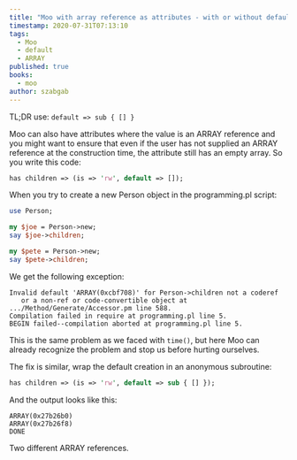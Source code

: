 ```yaml
---
title: "Moo with array reference as attributes - with or without default values"
timestamp: 2020-07-31T07:13:10
tags:
  - Moo
  - default
  - ARRAY
published: true
books:
  - moo
author: szabgab
---
```



TL;DR use: `default => sub { [] }`

Moo can also have attributes where the value is an ARRAY reference and you might want to ensure that
even if the user has not supplied an ARRAY reference at the construction time, the attribute still has
an empty array. So you write this code:


```perl
has children => (is => 'rw', default => []);
```

When you try to create a new Person object in the programming.pl script:

```perl
use Person;

my $joe = Person->new;
say $joe->children;

my $pete = Person->new;
say $pete->children;
```

We get the following exception:

```
Invalid default 'ARRAY(0xcbf708)' for Person->children not a coderef
   or a non-ref or code-convertible object at .../Method/Generate/Accessor.pm line 588.
Compilation failed in require at programming.pl line 5.
BEGIN failed--compilation aborted at programming.pl line 5.
```

This is the same problem as we faced with `time()`, but here Moo can already recognize
the problem and stop us before hurting ourselves.

The fix is similar, wrap the default creation in an anonymous subroutine:

```perl
has children => (is => 'rw', default => sub { [] });
```

And the output looks like this:

```
ARRAY(0x27b26b0)
ARRAY(0x27b26f8)
DONE
```

Two different ARRAY references.

